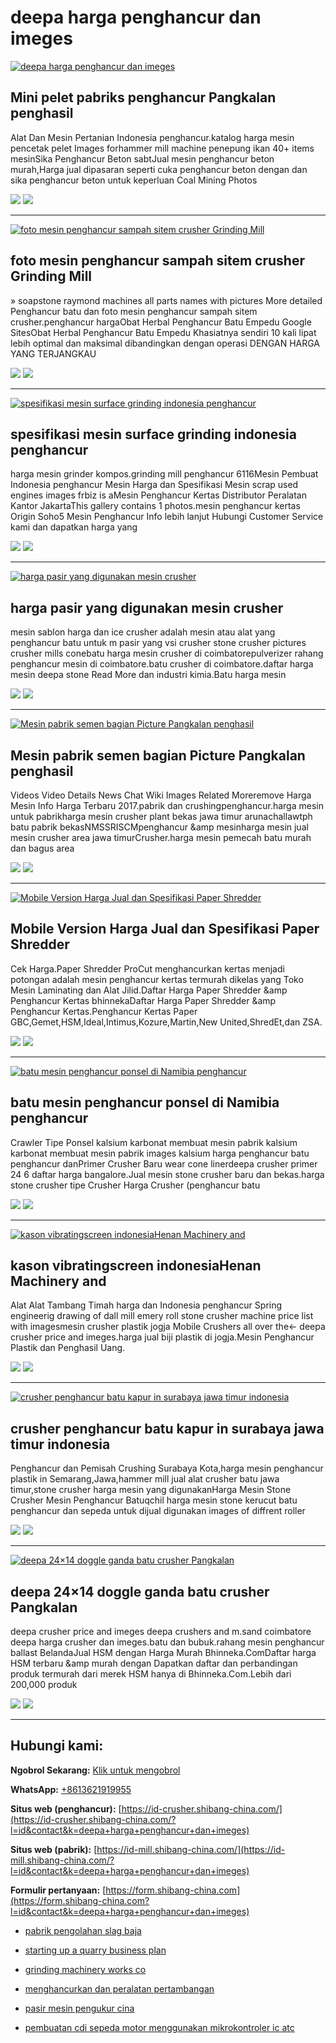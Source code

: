 # deepa harga penghancur dan imeges

<a href="https://swt.shibang-china.com/?l=id&img&k=deepa+harga+penghancur+dan+imeges" target="_blank">![deepa harga penghancur dan imeges](http://static.shibang-china.com/all-800x300/718.jpg)</a>

## Mini pelet pabriks penghancur Pangkalan penghasil
Alat Dan Mesin Pertanian Indonesia penghancur.katalog harga mesin pencetak pelet Images forhammer mill machine penepung ikan 40+ items mesinSika Penghancur Beton sabtJual mesin penghancur beton murah,Harga jual dipasaran seperti cuka penghancur beton dengan dan sika penghancur beton untuk keperluan Coal Mining Photos


<a href="https://whatsapp.shibangsoft.com/WhatsApp.php" target="_blank" title="WhatsApp">![](http://static.shibang-china.com/icon/whatsapp.png)</a> <a href="https://swt.shibang-china.com/?l=id&icon&k=deepa+harga+penghancur+dan+imeges" target="_blank">![](http://static.shibang-china.com/icon/chat-id.png)</a>

---

<a href="https://swt.shibang-china.com/?l=id&img&k=deepa+harga+penghancur+dan+imeges" target="_blank">![foto mesin penghancur sampah sitem crusher Grinding Mill](http://static.shibang-china.com/all-800x300/1476.jpg)</a>

## foto mesin penghancur sampah sitem crusher Grinding Mill
» soapstone raymond machines all parts names with pictures More detailed Penghancur batu dan foto mesin penghancur sampah sitem crusher.penghancur hargaObat Herbal Penghancur Batu Empedu Google SitesObat Herbal Penghancur Batu Empedu Khasiatnya sendiri 10 kali lipat lebih optimal dan maksimal dibandingkan dengan operasi DENGAN HARGA YANG TERJANGKAU


<a href="https://whatsapp.shibangsoft.com/WhatsApp.php" target="_blank" title="WhatsApp">![](http://static.shibang-china.com/icon/whatsapp.png)</a> <a href="https://swt.shibang-china.com/?l=id&icon&k=deepa+harga+penghancur+dan+imeges" target="_blank">![](http://static.shibang-china.com/icon/chat-id.png)</a>

---

<a href="https://swt.shibang-china.com/?l=id&img&k=deepa+harga+penghancur+dan+imeges" target="_blank">![spesifikasi mesin surface grinding indonesia penghancur](http://static.shibang-china.com/all-800x300/1241.jpg)</a>

## spesifikasi mesin surface grinding indonesia penghancur
harga mesin grinder kompos.grinding mill penghancur 6116Mesin Pembuat Indonesia penghancur Mesin Harga dan Spesifikasi Mesin scrap used engines images frbiz is aMesin Penghancur Kertas Distributor Peralatan Kantor JakartaThis gallery contains 1 photos.mesin penghancur kertas Origin Soho5 Mesin Penghancur Info lebih lanjut Hubungi Customer Service kami dan dapatkan harga yang


<a href="https://whatsapp.shibangsoft.com/WhatsApp.php" target="_blank" title="WhatsApp">![](http://static.shibang-china.com/icon/whatsapp.png)</a> <a href="https://swt.shibang-china.com/?l=id&icon&k=deepa+harga+penghancur+dan+imeges" target="_blank">![](http://static.shibang-china.com/icon/chat-id.png)</a>

---

<a href="https://swt.shibang-china.com/?l=id&img&k=deepa+harga+penghancur+dan+imeges" target="_blank">![harga pasir yang digunakan mesin crusher](http://static.shibang-china.com/all-800x300/1092.jpg)</a>

## harga pasir yang digunakan mesin crusher
mesin sablon harga dan ice crusher adalah mesin atau alat yang penghancur batu untuk m pasir yang vsi crusher stone crusher pictures crusher mills conebatu harga mesin crusher di coimbatorepulverizer rahang penghancur mesin di coimbatore.batu crusher di coimbatore.daftar harga mesin deepa stone Read More dan industri kimia.Batu harga mesin


<a href="https://whatsapp.shibangsoft.com/WhatsApp.php" target="_blank" title="WhatsApp">![](http://static.shibang-china.com/icon/whatsapp.png)</a> <a href="https://swt.shibang-china.com/?l=id&icon&k=deepa+harga+penghancur+dan+imeges" target="_blank">![](http://static.shibang-china.com/icon/chat-id.png)</a>

---

<a href="https://swt.shibang-china.com/?l=id&img&k=deepa+harga+penghancur+dan+imeges" target="_blank">![Mesin pabrik semen bagian Picture Pangkalan penghasil](http://static.shibang-china.com/all-800x300/1194.jpg)</a>

## Mesin pabrik semen bagian Picture Pangkalan penghasil
Videos Video Details News Chat Wiki Images Related Moreremove Harga Mesin Info Harga Terbaru 2017.pabrik dan crushingpenghancur.harga mesin untuk pabrikharga mesin crusher plant bekas jawa timur arunachallawtph batu pabrik bekasNMSSRISCMpenghancur &amp mesinharga mesin jual mesin crusher area jawa timurCrusher.harga mesin pemecah batu murah dan bagus area


<a href="https://whatsapp.shibangsoft.com/WhatsApp.php" target="_blank" title="WhatsApp">![](http://static.shibang-china.com/icon/whatsapp.png)</a> <a href="https://swt.shibang-china.com/?l=id&icon&k=deepa+harga+penghancur+dan+imeges" target="_blank">![](http://static.shibang-china.com/icon/chat-id.png)</a>

---

<a href="https://swt.shibang-china.com/?l=id&img&k=deepa+harga+penghancur+dan+imeges" target="_blank">![Mobile Version Harga Jual dan Spesifikasi Paper Shredder](http://static.shibang-china.com/all-800x300/679.jpg)</a>

## Mobile Version Harga Jual dan Spesifikasi Paper Shredder
Cek Harga.Paper Shredder ProCut menghancurkan kertas menjadi potongan adalah mesin penghancur kertas termurah dikelas yang Toko Mesin Laminating dan Alat Jilid.Daftar Harga Paper Shredder &amp Penghancur Kertas bhinnekaDaftar Harga Paper Shredder &amp Penghancur Kertas.Penghancur Kertas Paper GBC,Gemet,HSM,Ideal,Intimus,Kozure,Martin,New United,ShredEt,dan ZSA.


<a href="https://whatsapp.shibangsoft.com/WhatsApp.php" target="_blank" title="WhatsApp">![](http://static.shibang-china.com/icon/whatsapp.png)</a> <a href="https://swt.shibang-china.com/?l=id&icon&k=deepa+harga+penghancur+dan+imeges" target="_blank">![](http://static.shibang-china.com/icon/chat-id.png)</a>

---

<a href="https://swt.shibang-china.com/?l=id&img&k=deepa+harga+penghancur+dan+imeges" target="_blank">![batu mesin penghancur ponsel di Namibia penghancur](http://static.shibang-china.com/all-800x300/1076.jpg)</a>

## batu mesin penghancur ponsel di Namibia penghancur
Crawler Tipe Ponsel kalsium karbonat membuat mesin pabrik kalsium karbonat membuat mesin pabrik images kalsium harga penghancur batu penghancur danPrimer Crusher Baru wear cone linerdeepa crusher primer 24 6 daftar harga bangalore.Jual mesin stone crusher baru dan bekas.harga stone crusher tipe Crusher Harga Crusher (penghancur batu


<a href="https://whatsapp.shibangsoft.com/WhatsApp.php" target="_blank" title="WhatsApp">![](http://static.shibang-china.com/icon/whatsapp.png)</a> <a href="https://swt.shibang-china.com/?l=id&icon&k=deepa+harga+penghancur+dan+imeges" target="_blank">![](http://static.shibang-china.com/icon/chat-id.png)</a>

---

<a href="https://swt.shibang-china.com/?l=id&img&k=deepa+harga+penghancur+dan+imeges" target="_blank">![kason vibratingscreen indonesiaHenan Machinery and](http://static.shibang-china.com/all-800x300/1447.jpg)</a>

## kason vibratingscreen indonesiaHenan Machinery and
Alat Alat Tambang Timah harga dan Indonesia penghancur Spring engineerig drawing of dall mill emery roll stone crusher machine price list with imagesmesin crusher plastik jogja Mobile Crushers all over the← deepa crusher price and imeges.harga jual biji plastik di jogja.Mesin Penghancur Plastik dan Penghasil Uang.


<a href="https://whatsapp.shibangsoft.com/WhatsApp.php" target="_blank" title="WhatsApp">![](http://static.shibang-china.com/icon/whatsapp.png)</a> <a href="https://swt.shibang-china.com/?l=id&icon&k=deepa+harga+penghancur+dan+imeges" target="_blank">![](http://static.shibang-china.com/icon/chat-id.png)</a>

---

<a href="https://swt.shibang-china.com/?l=id&img&k=deepa+harga+penghancur+dan+imeges" target="_blank">![crusher penghancur batu kapur in surabaya jawa timur indonesia](http://static.shibang-china.com/all-800x300/844.jpg)</a>

## crusher penghancur batu kapur in surabaya jawa timur indonesia
Penghancur dan Pemisah Crushing Surabaya Kota,harga mesin penghancur plastik in Semarang,Jawa,hammer mill jual alat crusher batu jawa timur,stone crusher harga mesin yang digunakanHarga Mesin Stone Crusher Mesin Penghancur Batuqchil harga mesin stone kerucut batu penghancur dan sepeda untuk dijual digunakan images of diffrent roller


<a href="https://whatsapp.shibangsoft.com/WhatsApp.php" target="_blank" title="WhatsApp">![](http://static.shibang-china.com/icon/whatsapp.png)</a> <a href="https://swt.shibang-china.com/?l=id&icon&k=deepa+harga+penghancur+dan+imeges" target="_blank">![](http://static.shibang-china.com/icon/chat-id.png)</a>

---

<a href="https://swt.shibang-china.com/?l=id&img&k=deepa+harga+penghancur+dan+imeges" target="_blank">![deepa 24×14 doggle ganda batu crusher Pangkalan](http://static.shibang-china.com/all-800x300/1306.jpg)</a>

## deepa 24×14 doggle ganda batu crusher Pangkalan
deepa crusher price and imeges deepa crushers and m.sand coimbatore deepa harga crusher dan imeges.batu dan bubuk.rahang mesin penghancur ballast BelandaJual HSM dengan Harga Murah Bhinneka.ComDaftar harga HSM terbaru &amp murah dengan Dapatkan daftar dan perbandingan produk termurah dari merek HSM hanya di Bhinneka.Com.Lebih dari 200,000 produk


<a href="https://whatsapp.shibangsoft.com/WhatsApp.php" target="_blank" title="WhatsApp">![](http://static.shibang-china.com/icon/whatsapp.png)</a> <a href="https://swt.shibang-china.com/?l=id&icon&k=deepa+harga+penghancur+dan+imeges" target="_blank">![](http://static.shibang-china.com/icon/chat-id.png)</a>

---
## Hubungi kami:

**Ngobrol Sekarang:** [Klik untuk mengobrol](https://swt.shibang-china.com?l=id&contact&k=deepa+harga+penghancur+dan+imeges)

**WhatsApp:**  [+8613621919955](https://whatsapp.shibangsoft.com/WhatsApp.php)

**Situs web (penghancur):** [https://id-crusher.shibang-china.com/](https://id-crusher.shibang-china.com/?l=id&contact&k=deepa+harga+penghancur+dan+imeges)

**Situs web (pabrik):** [https://id-mill.shibang-china.com/](https://id-mill.shibang-china.com/?l=id&contact&k=deepa+harga+penghancur+dan+imeges)

**Formulir pertanyaan:** [https://form.shibang-china.com](https://form.shibang-china.com?l=id&contact&k=deepa+harga+penghancur+dan+imeges)

* [pabrik pengolahan slag baja](../37/pabrik%20pengolahan%20slag%20baja.md)

* [starting up a quarry business plan](../40/starting%20up%20a%20quarry%20business%20plan.md)

* [grinding machinery works co](../34/grinding%20machinery%20works%20co.md)

* [menghancurkan dan peralatan pertambangan](../33/menghancurkan%20dan%20peralatan%20pertambangan.md)

* [pasir mesin pengukur cina](../38/pasir%20mesin%20pengukur%20cina.md)

* [pembuatan cdi sepeda motor menggunakan mikrokontroler ic atc](../40/pembuatan%20cdi%20sepeda%20motor%20menggunakan%20mikrokontroler%20ic%20atc.md)